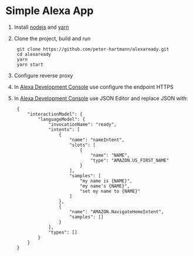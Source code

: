 # Simple Alexa App

1. Install [nodejs](https://nodejs.org/en/download/) and [yarn](https://yarnpkg.com/en/docs/install#windows-stable)

1. Clone the project, build and run

        git clone https://github.com/peter-hartmann/alexaready.git
        cd alexaready
        yarn
        yarn start

1. Configure reverse proxy

1. In [Alexa Development Console](https://developer.amazon.com/alexa/console/ask) use configure the endpoint HTTPS

1. In [Alexa Development Console](https://developer.amazon.com/alexa/console/ask) use JSON Editor and replace JSON with:

        {
            "interactionModel": {
                "languageModel": {
                    "invocationName": "ready",
                    "intents": [
                        {
                            "name": "nameIntent",
                            "slots": [
                                {
                                    "name": "NAME",
                                    "type": "AMAZON.US_FIRST_NAME"
                                }
                            ],
                            "samples": [
                                "my name is {NAME}",
                                "my name's {NAME}",
                                "set my name to {NAME}"
                            ]
                        },
                        {
                            "name": "AMAZON.NavigateHomeIntent",
                            "samples": []
                        }
                    ],
                    "types": []
                }
            }
        }
